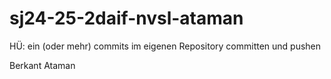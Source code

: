 # sj24-25-2daif-nvsl-ataman
HÜ: ein (oder mehr) commits im eigenen Repository
committen und pushen

Berkant Ataman

